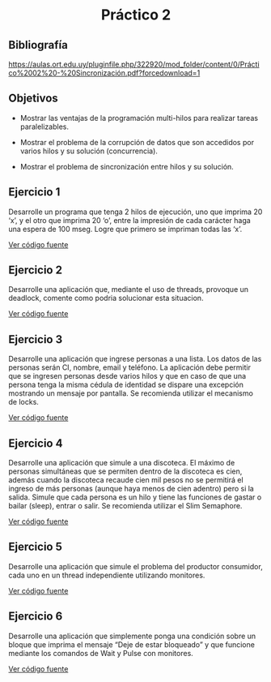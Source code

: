 <h1 align="center">Práctico 2</h1>

## Bibliografía

https://aulas.ort.edu.uy/pluginfile.php/322920/mod_folder/content/0/Práctico%2002%20-%20Sincronización.pdf?forcedownload=1

## Objetivos

- Mostrar las ventajas de la programación multi-hilos para realizar tareas paralelizables.

- Mostrar el problema de la corrupción de datos que son accedidos por varios hilos y su solución (concurrencia).

- Mostrar el problema de sincronización entre hilos y su solución.

## Ejercicio 1

Desarrolle un programa que tenga 2 hilos de ejecución, uno que imprima 20 ‘x’, y el otro que imprima 20 ‘o’, entre la impresión de cada carácter haga una espera de 100 mseg. Logre que primero se impriman todas las ‘x’.

[Ver código fuente](src/p2e01/Program.cs)

## Ejercicio 2

Desarrolle una aplicación que, mediante el uso de threads, provoque un deadlock, comente como podria solucionar esta situacion.

[Ver código fuente](src/p2e02/Program.cs)

## Ejercicio 3

Desarrolle una aplicación que ingrese personas a una lista. Los datos de las personas serán CI, nombre, email y teléfono. La aplicación debe permitir que se ingresen personas desde varios hilos y que en caso de que una persona tenga la misma cédula de identidad se dispare una excepción mostrando un mensaje por pantalla. Se recomienda utilizar el mecanismo de locks.

[Ver código fuente](src/p2e03/Program.cs)

## Ejercicio 4

Desarrolle una aplicación que simule a una discoteca. El máximo de personas simultáneas que se permiten dentro de la discoteca es cien, además cuando la discoteca recaude cien mil pesos no se permitirá el ingreso de más personas (aunque haya menos de cien adentro) pero si la salida. Simule que cada persona es un hilo y tiene las funciones de gastar o bailar (sleep), entrar o salir. Se recomienda utilizar el Slim Semaphore.

[Ver código fuente](src/p2e04/Program.cs)

## Ejercicio 5

Desarrolle una aplicación que simule el problema del productor consumidor, cada uno en un thread independiente utilizando monitores.

[Ver código fuente](src/p2e05/Program.cs)

## Ejercicio 6

Desarrolle una aplicación que simplemente ponga una condición sobre un bloque que imprima el mensaje “Deje de estar bloqueado” y que funcione mediante los comandos de Wait y Pulse con monitores.

[Ver código fuente](src/p2e06/Program.cs)
